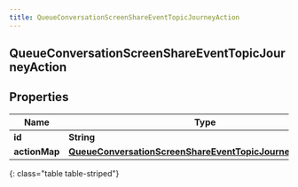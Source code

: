 ```yaml
---
title: QueueConversationScreenShareEventTopicJourneyAction
---
```

## QueueConversationScreenShareEventTopicJourneyAction


## Properties

| Name | Type | Description | Notes |
| ------------ | ------------- | ------------- | ------------- |
| **id** | **String** |  |  [optional] |
| **actionMap** | [**QueueConversationScreenShareEventTopicJourneyActionMap**](QueueConversationScreenShareEventTopicJourneyActionMap.html) |  |  [optional] |
{: class="table table-striped"}




